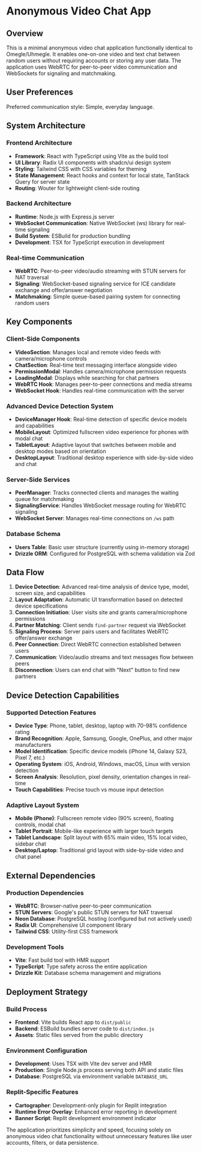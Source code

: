 # Anonymous Video Chat App

## Overview

This is a minimal anonymous video chat application functionally identical to Omegle/Uhmegle. It enables one-on-one video and text chat between random users without requiring accounts or storing any user data. The application uses WebRTC for peer-to-peer video communication and WebSockets for signaling and matchmaking.

## User Preferences

Preferred communication style: Simple, everyday language.

## System Architecture

### Frontend Architecture
- **Framework**: React with TypeScript using Vite as the build tool
- **UI Library**: Radix UI components with shadcn/ui design system
- **Styling**: Tailwind CSS with CSS variables for theming
- **State Management**: React hooks and context for local state, TanStack Query for server state
- **Routing**: Wouter for lightweight client-side routing

### Backend Architecture
- **Runtime**: Node.js with Express.js server
- **WebSocket Communication**: Native WebSocket (ws) library for real-time signaling
- **Build System**: ESBuild for production bundling
- **Development**: TSX for TypeScript execution in development

### Real-time Communication
- **WebRTC**: Peer-to-peer video/audio streaming with STUN servers for NAT traversal
- **Signaling**: WebSocket-based signaling service for ICE candidate exchange and offer/answer negotiation
- **Matchmaking**: Simple queue-based pairing system for connecting random users

## Key Components

### Client-Side Components
- **VideoSection**: Manages local and remote video feeds with camera/microphone controls
- **ChatSection**: Real-time text messaging interface alongside video
- **PermissionModal**: Handles camera/microphone permission requests
- **LoadingModal**: Displays while searching for chat partners
- **WebRTC Hook**: Manages peer-to-peer connections and media streams
- **WebSocket Hook**: Handles real-time communication with the server

### Advanced Device Detection System
- **DeviceManager Hook**: Real-time detection of specific device models and capabilities
- **MobileLayout**: Optimized fullscreen video experience for phones with modal chat
- **TabletLayout**: Adaptive layout that switches between mobile and desktop modes based on orientation
- **DesktopLayout**: Traditional desktop experience with side-by-side video and chat

### Server-Side Services
- **PeerManager**: Tracks connected clients and manages the waiting queue for matchmaking
- **SignalingService**: Handles WebSocket message routing for WebRTC signaling
- **WebSocket Server**: Manages real-time connections on `/ws` path

### Database Schema
- **Users Table**: Basic user structure (currently using in-memory storage)
- **Drizzle ORM**: Configured for PostgreSQL with schema validation via Zod

## Data Flow

1. **Device Detection**: Advanced real-time analysis of device type, model, screen size, and capabilities
2. **Layout Adaptation**: Automatic UI transformation based on detected device specifications
3. **Connection Initiation**: User visits site and grants camera/microphone permissions
4. **Partner Matching**: Client sends `find-partner` request via WebSocket
5. **Signaling Process**: Server pairs users and facilitates WebRTC offer/answer exchange
6. **Peer Connection**: Direct WebRTC connection established between users
7. **Communication**: Video/audio streams and text messages flow between peers
8. **Disconnection**: Users can end chat with "Next" button to find new partners

## Device Detection Capabilities

### Supported Detection Features
- **Device Type**: Phone, tablet, desktop, laptop with 70-98% confidence rating
- **Brand Recognition**: Apple, Samsung, Google, OnePlus, and other major manufacturers
- **Model Identification**: Specific device models (iPhone 14, Galaxy S23, Pixel 7, etc.)
- **Operating System**: iOS, Android, Windows, macOS, Linux with version detection
- **Screen Analysis**: Resolution, pixel density, orientation changes in real-time
- **Touch Capabilities**: Precise touch vs mouse input detection

### Adaptive Layout System
- **Mobile (Phone)**: Fullscreen remote video (90% screen), floating controls, modal chat
- **Tablet Portrait**: Mobile-like experience with larger touch targets
- **Tablet Landscape**: Split layout with 65% main video, 15% local video, sidebar chat
- **Desktop/Laptop**: Traditional grid layout with side-by-side video and chat panel

## External Dependencies

### Production Dependencies
- **WebRTC**: Browser-native peer-to-peer communication
- **STUN Servers**: Google's public STUN servers for NAT traversal
- **Neon Database**: PostgreSQL hosting (configured but not actively used)
- **Radix UI**: Comprehensive UI component library
- **Tailwind CSS**: Utility-first CSS framework

### Development Tools
- **Vite**: Fast build tool with HMR support
- **TypeScript**: Type safety across the entire application
- **Drizzle Kit**: Database schema management and migrations

## Deployment Strategy

### Build Process
- **Frontend**: Vite builds React app to `dist/public`
- **Backend**: ESBuild bundles server code to `dist/index.js`
- **Assets**: Static files served from the public directory

### Environment Configuration
- **Development**: Uses TSX with Vite dev server and HMR
- **Production**: Single Node.js process serving both API and static files
- **Database**: PostgreSQL via environment variable `DATABASE_URL`

### Replit-Specific Features
- **Cartographer**: Development-only plugin for Replit integration
- **Runtime Error Overlay**: Enhanced error reporting in development
- **Banner Script**: Replit development environment indicator

The application prioritizes simplicity and speed, focusing solely on anonymous video chat functionality without unnecessary features like user accounts, filters, or data persistence.